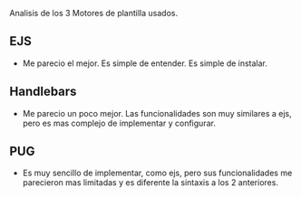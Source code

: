 Analisis de los 3 Motores de plantilla usados.

## EJS

- Me parecio el mejor. Es simple de entender. Es simple de instalar.

## Handlebars

- Me parecio un poco mejor. Las funcionalidades son muy similares a ejs, pero es mas complejo de implementar y configurar.

## PUG

- Es muy sencillo de implementar, como ejs, pero sus funcionalidades me parecieron mas limitadas y es diferente la sintaxis a los 2 anteriores.
